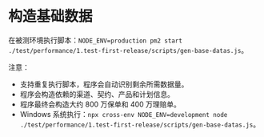 # 构造基础数据

在被测环境执行脚本：`NODE_ENV=production pm2 start ./test/performance/1.test-first-release/scripts/gen-base-datas.js`。

注意：

- 支持重复执行脚本，程序会自动识别剩余所需数据量。
- 程序会构造依赖的渠道、契约、产品和计划信息。
- 程序最终会构造大约 800 万保单和 400 万理赔单。
- Windows 系统执行：`npx cross-env NODE_ENV=development node ./test/performance/1.test-first-release/scripts/gen-base-datas.js`。
